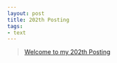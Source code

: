 ```yaml
---
layout: post
title: 202th Posting
tags: 
- text
---
```


> [Welcome to my 202th Posting](https://janghan-kor.tistory.com/929)

 